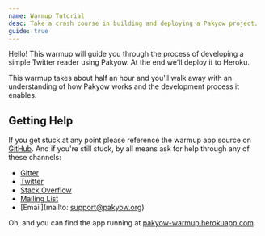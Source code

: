 ```yaml
---
name: Warmup Tutorial
desc: Take a crash course in building and deploying a Pakyow project.
guide: true
---
```


Hello! This warmup will guide you through the process of developing a
simple Twitter reader using Pakyow. At the end we'll deploy it to Heroku.

This warmup takes about half an hour and you'll walk away with an
understanding of how Pakyow works and the development process it
enables.

## Getting Help

If you get stuck at any point please reference the warmup app source on [GitHub](https://github.com/pakyow/pakyow-warmup). And if you're still stuck, by all means ask for help through any of these channels:

- [Gitter](https://gitter.im/pakyow/chat)
- [Twitter](http://twitter.com/pakyow)
- [Stack Overflow](http://stackoverflow.com/questions/tagged/pakyow)
- [Mailing List](http://groups.google.com/group/pakyow)
- [Email](mailto: support@pakyow.org)

Oh, and you can find the app running at [pakyow-warmup.herokuapp.com](http://pakyow-warmup.herokuapp.com).
